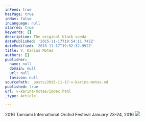 ```yaml
---
inFeed: true
hasPage: true
inNav: false
inLanguage: null
starred: true
keywords: []
description: The original black vanda
datePublished: '2015-11-17T19:54:11.745Z'
dateModified: '2015-11-17T19:52:32.992Z'
title: V. Karina Motes
authors: []
publisher:
  name: null
  domain: null
  url: null
  favicon: null
sourcePath: _posts/2015-11-17-v-karina-motes.md
published: true
url: v-karina-motes/index.html
_type: Article

---
```

2016 Tamiami International Orchid Festival January 23-24, 2016
![](https://the-grid-user-content.s3-us-west-2.amazonaws.com/50b224e9-b67a-4c4f-a548-68b31c3865bb.jpg)